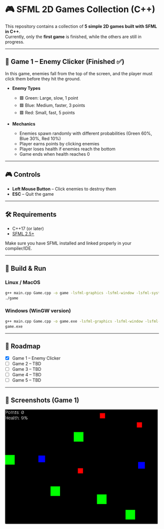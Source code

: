 # 🎮 SFML 2D Games Collection (C++)

This repository contains a collection of **5 simple 2D games built with SFML in C++**.  
Currently, only the **first game** is finished, while the others are still in progress.

---

## 📌 Game 1 – Enemy Clicker (Finished ✅)

In this game, enemies fall from the top of the screen, and the player must click them before they hit the ground.  

- **Enemy Types**  
  - 🟩 Green: Large, slow, 1 point  
  - 🟦 Blue: Medium, faster, 3 points  
  - 🟥 Red: Small, fast, 5 points  

- **Mechanics**  
  - Enemies spawn randomly with different probabilities (Green 60%, Blue 30%, Red 10%)  
  - Player earns points by clicking enemies  
  - Player loses health if enemies reach the bottom  
  - Game ends when health reaches 0  

---

## 🎮 Controls
- **Left Mouse Button** – Click enemies to destroy them  
- **ESC** – Quit the game  

---

## 🛠️ Requirements

- C++17 (or later)  
- [SFML 2.5+](https://www.sfml-dev.org/download.php)  

Make sure you have SFML installed and linked properly in your compiler/IDE.

---

## 🚀 Build & Run

### Linux / MacOS
```bash
g++ main.cpp Game.cpp -o game -lsfml-graphics -lsfml-window -lsfml-system
./game
```

### Windows (WinGW version)
```bash
g++ main.cpp Game.cpp -o game.exe -lsfml-graphics -lsfml-window -lsfml-system
game.exe
```


---

## 🎯 Roadmap
- [x] Game 1 – Enemy Clicker  
- [ ] Game 2 – TBD  
- [ ] Game 3 – TBD  
- [ ] Game 4 – TBD  
- [ ] Game 5 – TBD  

---

## 📸 Screenshots (Game 1)
<img src="ScreenshotGame1.png" alt="App Screenshot" width="500">
